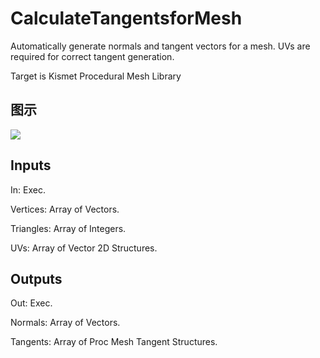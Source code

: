 # CalculateTangentsforMesh

Automatically generate normals and tangent vectors for a mesh. UVs are required for correct tangent generation.

Target is Kismet Procedural Mesh Library

## 图示

![]($-20221218-18253228.png)

## Inputs

In: Exec.

Vertices: Array of Vectors.

Triangles: Array of Integers.

UVs: Array of Vector 2D Structures.  

## Outputs

Out: Exec.

Normals: Array of Vectors.

Tangents: Array of Proc Mesh Tangent Structures.

